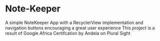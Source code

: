 # Note-Keeper
A simple NoteKeeper App with a RecyclerView implementation and navigation buttons encouraging a great user experience 
This project is a result of Google Africa Certifcation by Andela on Plural Sight 

